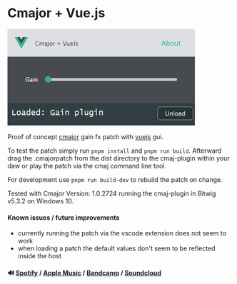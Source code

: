 # Cmajor + Vue.js

![cmajorpatch screenshot](screenshot.png)

Proof of concept [cmajor] gain fx patch with [vuejs] gui.

To test the patch simply run `pnpm install` and `pnpm run build`. Afterward drag the .cmajorpatch from
the dist directory to the cmaj-plugin within your daw or play the patch via the cmaj command line tool.

For development use `pnpm run build-dev` to rebuild the patch on change.

Tested with Cmajor Version: 1.0.2724 running the cmaj-plugin in Bitwig v5.3.2 on Windows 10.

#### Known issues / future improvements

- currently running the patch via the vscode extension does not seem to work
- when loading a patch the default values don't seem to be reflected inside the host

#### 🔊 [Spotify] / [Apple Music] / [Bandcamp] / [Soundcloud]

[cmajor]: https://github.com/cmajor-lang/cmajor
[vuejs]: https://vuejs.org/
[Spotify]: https://open.spotify.com/artist/2jOQrKX3rRoZORPfFcXaYU
[Apple Music]: https://music.apple.com/us/artist/loowps/1326334750
[Bandcamp]: https://loowps.bandcamp.com
[Soundcloud]: https://soundcloud.com/loowps
